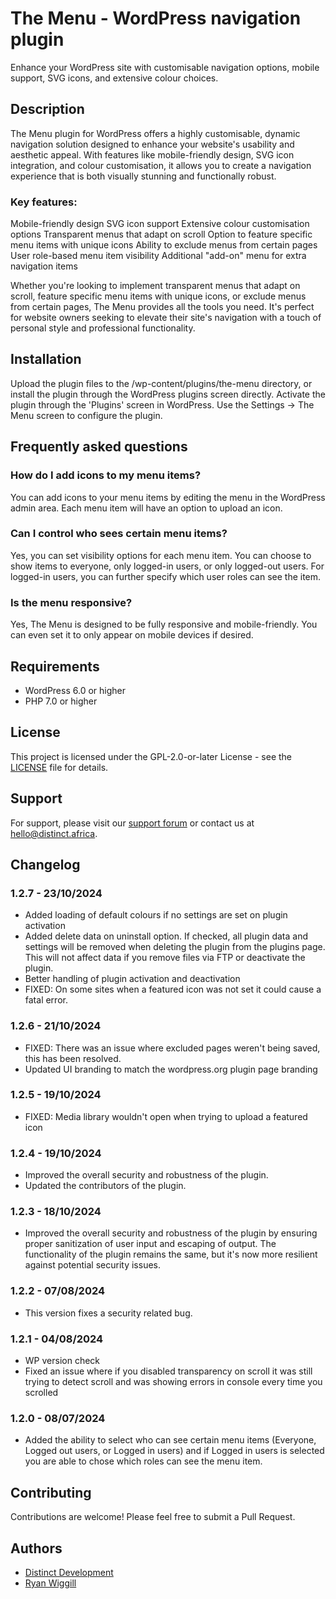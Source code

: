 # The Menu - WordPress navigation plugin
Enhance your WordPress site with customisable navigation options, mobile support, SVG icons, and extensive colour choices.
## Description
The Menu plugin for WordPress offers a highly customisable, dynamic navigation solution designed to enhance your website's usability and aesthetic appeal. With features like mobile-friendly design, SVG icon integration, and colour customisation, it allows you to create a navigation experience that is both visually stunning and functionally robust.
### Key features:

Mobile-friendly design
SVG icon support
Extensive colour customisation options
Transparent menus that adapt on scroll
Option to feature specific menu items with unique icons
Ability to exclude menus from certain pages
User role-based menu item visibility
Additional "add-on" menu for extra navigation items

Whether you're looking to implement transparent menus that adapt on scroll, feature specific menu items with unique icons, or exclude menus from certain pages, The Menu provides all the tools you need.
It's perfect for website owners seeking to elevate their site's navigation with a touch of personal style and professional functionality.
## Installation

Upload the plugin files to the /wp-content/plugins/the-menu directory, or install the plugin through the WordPress plugins screen directly.
Activate the plugin through the 'Plugins' screen in WordPress.
Use the Settings -> The Menu screen to configure the plugin.

## Frequently asked questions
### How do I add icons to my menu items?
You can add icons to your menu items by editing the menu in the WordPress admin area. Each menu item will have an option to upload an icon.
### Can I control who sees certain menu items?
Yes, you can set visibility options for each menu item. You can choose to show items to everyone, only logged-in users, or only logged-out users. For logged-in users, you can further specify which user roles can see the item.
### Is the menu responsive?
Yes, The Menu is designed to be fully responsive and mobile-friendly. You can even set it to only appear on mobile devices if desired.
## Requirements

- WordPress 6.0 or higher
- PHP 7.0 or higher

## License

This project is licensed under the GPL-2.0-or-later License - see the [LICENSE](LICENSE) file for details.

## Support

For support, please visit our [support forum](https://wordpress.org/support/plugin/the-menu/) or contact us at hello@distinct.africa.

## Changelog

### 1.2.7 - 23/10/2024

- Added loading of default colours if no settings are set on plugin activation
- Added delete data on uninstall option. If checked, all plugin data and settings will be removed when deleting the plugin from the plugins page. This will not affect data if you remove files via FTP or deactivate the plugin.
- Better handling of plugin activation and deactivation
- FIXED: On some sites when a featured icon was not set it could cause a fatal error.

### 1.2.6 - 21/10/2024

- FIXED: There was an issue where excluded pages weren't being saved, this has been resolved.
- Updated UI branding to match the wordpress.org plugin page branding

### 1.2.5 - 19/10/2024

- FIXED: Media library wouldn't open when trying to upload a featured icon

### 1.2.4 - 19/10/2024
- Improved the overall security and robustness of the plugin.
- Updated the contributors of the plugin.

### 1.2.3 - 18/10/2024
- Improved the overall security and robustness of the plugin by ensuring proper sanitization of user input and escaping of output. The functionality of the plugin remains the same, but it's now more resilient against potential security issues.


### 1.2.2 - 07/08/2024
- This version fixes a security related bug.

### 1.2.1 - 04/08/2024
- WP version check
- Fixed an issue where if you disabled transparency on scroll it was still trying to detect scroll and was showing errors in console every time you scrolled

### 1.2.0 - 08/07/2024
- Added the ability to select who can see certain menu items (Everyone, Logged out users, or Logged in users) and if Logged in users is selected you are able to chose which roles can see the menu item.

## Contributing

Contributions are welcome! Please feel free to submit a Pull Request.

## Authors

- [Distinct Development](https://github.com/distinct-development)
- [Ryan Wiggill](https://github.com/ryan-wiggill)